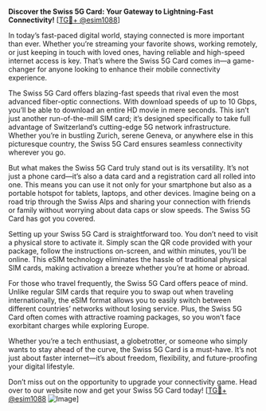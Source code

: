 **Discover the Swiss 5G Card: Your Gateway to Lightning-Fast Connectivity!** [[TG💪+ @esim1088](https://t.me/s/esim1088)]

In today’s fast-paced digital world, staying connected is more important than ever. Whether you’re streaming your favorite shows, working remotely, or just keeping in touch with loved ones, having reliable and high-speed internet access is key. That’s where the Swiss 5G Card comes in—a game-changer for anyone looking to enhance their mobile connectivity experience.

The Swiss 5G Card offers blazing-fast speeds that rival even the most advanced fiber-optic connections. With download speeds of up to 10 Gbps, you’ll be able to download an entire HD movie in mere seconds. This isn’t just another run-of-the-mill SIM card; it’s designed specifically to take full advantage of Switzerland’s cutting-edge 5G network infrastructure. Whether you’re in bustling Zurich, serene Geneva, or anywhere else in this picturesque country, the Swiss 5G Card ensures seamless connectivity wherever you go.

But what makes the Swiss 5G Card truly stand out is its versatility. It’s not just a phone card—it’s also a data card and a registration card all rolled into one. This means you can use it not only for your smartphone but also as a portable hotspot for tablets, laptops, and other devices. Imagine being on a road trip through the Swiss Alps and sharing your connection with friends or family without worrying about data caps or slow speeds. The Swiss 5G Card has got you covered.

Setting up your Swiss 5G Card is straightforward too. You don’t need to visit a physical store to activate it. Simply scan the QR code provided with your package, follow the instructions on-screen, and within minutes, you’ll be online. This eSIM technology eliminates the hassle of traditional physical SIM cards, making activation a breeze whether you’re at home or abroad.

For those who travel frequently, the Swiss 5G Card offers peace of mind. Unlike regular SIM cards that require you to swap out when traveling internationally, the eSIM format allows you to easily switch between different countries’ networks without losing service. Plus, the Swiss 5G Card often comes with attractive roaming packages, so you won’t face exorbitant charges while exploring Europe.

Whether you’re a tech enthusiast, a globetrotter, or someone who simply wants to stay ahead of the curve, the Swiss 5G Card is a must-have. It’s not just about faster internet—it’s about freedom, flexibility, and future-proofing your digital lifestyle.

Don’t miss out on the opportunity to upgrade your connectivity game. Head over to our website now and get your Swiss 5G Card today! [[TG💪+ @esim1088](https://t.me/s/esim1088) ![Image](https://i.postimg.cc/Y0z9fWf4/image.png)]